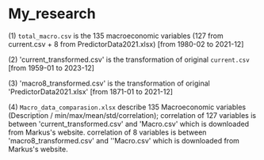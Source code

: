 # My_research

(1) `total_macro.csv` is the 135 macroeconomic variables (127 from current.csv + 8 from PredictorData2021.xlsx) [from 1980-02 to 2021-12]

(2) 'current_transformed.csv' is the transformation of original `current.csv` [from 1959-01 to 2023-12]

(3) 'macro8_transformed.csv' is the transformation of original 'PredictorData2021.xlsx' [from 1871-01 to 2021-12]

(4) `Macro_data_comparasion.xlsx` describe 135 Macroeconomic variables (Description / min/max/mean/std/correlation); correlation of 127 variables is between 'current_transformed.csv' and 'Macro.csv' which is downloaded from Markus's website. correlation of 8 variables is between 'macro8_transformed.csv' and ''Macro.csv' which is downloaded from Markus's website. 
